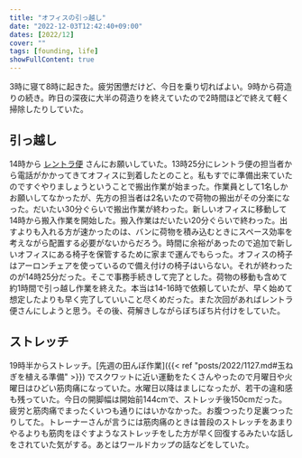 ```yaml
---
title: "オフィスの引っ越し"
date: "2022-12-03T12:42:40+09:00"
dates: [2022/12]
cover: ""
tags: [founding, life]
showFullContent: true
---
```


3時に寝て8時に起きた。疲労困憊だけど、今日を乗り切ればよい。9時から荷造りの続き。昨日の深夜に大半の荷造りを終えていたので2時間ほどで終えて軽く掃除したりしていた。

## 引っ越し

14時から [レントラ便](https://rentora.com/) さんにお願いしていた。13時25分にレントラ便の担当者から電話がかかってきてオフィスに到着したとのこと。私もすでに準備出来ていたのですぐやりましょうということで搬出作業が始まった。作業員として1名しかお願いしてなかったが、先方の担当者は2名いたので荷物の搬出がその分楽になった。だいたい30分ぐらいで搬出作業が終わった。新しいオフィスに移動して14時から搬入作業を開始した。搬入作業はだいたい20分ぐらいで終わった。出すよりも入れる方が速かったのは、バンに荷物を積み込むときにスペース効率を考えながら配置する必要がないからだろう。時間に余裕があったので追加で新しいオフィスにある椅子を保管するために家まで運んでもらった。オフィスの椅子はアーロンチェアを使っているので備え付けの椅子はいらない。それが終わったのが14時25分だった。そこで事務手続きして完了とした。荷物の移動も含めて約1時間で引っ越し作業を終えた。本当は14-16時で依頼していたが、早く始めて想定したよりも早く完了していいこと尽くめだった。また次回があればレントラ便さんにしようと思う。その後、荷解きしながらぼちぼち片付けをしていた。

## ストレッチ

19時半からストレッチ。[先週の田んぼ作業]({{< ref "posts/2022/1127.md#玉ねぎを植える準備" >}}) でスクワットに近い運動をたくさんやったので月曜日や火曜日はひどい筋肉痛になっていた。水曜日以降はましになったが、若干の違和感も残っていた。今日の開脚幅は開始前144cmで、ストレッチ後150cmだった。疲労と筋肉痛でまったくいつも通りにはいかなかった。お腹つったり足裏つったりしてた。トレーナーさんが言うには筋肉痛のときは普段のストレッチをあまりやるよりも筋肉をほぐすようなストレッチをした方が早く回復するみたいな話しをされていた気がする。あとはワールドカップの話などをしていた。
